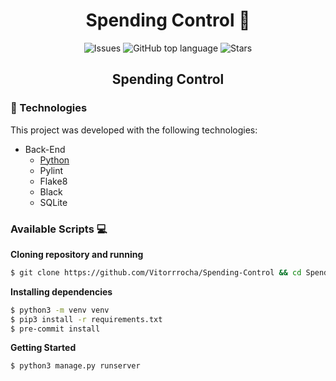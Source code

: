 <h1 align="center"><b>Spending Control 🧾</b></h1>
<p align="center">

  <a href="https://img.shields.io/github/issues/Vitorrrocha/firstProjectDjango" style="text-decoration: none">
    <img alt="Issues" src="https://img.shields.io/github/issues/Vitorrrocha/firstProjectDjango?color=1873CD" />
  </a>

  <a href="https://github.com/Vitorrrocha/firstProjectDjango" style="text-decoration: none">
    <img alt="GitHub top language" src="https://img.shields.io/github/languages/top/Vitorrrocha/firstProjectDjango?color=34CB79" />
  </a>
  
  <a href="https://img.shields.io/github/stars/Vitorrrocha/firstProjectDjango" style="text-decoration: none">
    <img alt="Stars" src="https://img.shields.io/github/stars/Vitorrrocha/firstProjectDjango?color=1873CD" />
  </a>
</p>

<h2 align="center"><b>Spending Control</b></h2>

### :rocket: Technologies

This project was developed with the following technologies:

- Back-End
  - [Python](https://www.python.org/)
  - Pylint
  - Flake8
  - Black
  - SQLite

### Available Scripts 💻
 <p>
  
  **Cloning repository and running**

  ```bash
  $ git clone https://github.com/Vitorrrocha/Spending-Control && cd Spending-Control
  ```

  **Installing dependencies**

  ```bash
  $ python3 -m venv venv
  $ pip3 install -r requirements.txt
  $ pre-commit install
  ```

  **Getting Started**

  ```bash
  $ python3 manage.py runserver
  ```

 </p>
